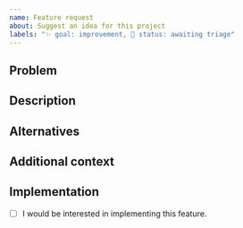 ```yaml
---
name: Feature request
about: Suggest an idea for this project
labels: "✨ goal: improvement, 🚦 status: awaiting triage"
---
```


## Problem
<!-- Describe a problem solved by this feature; or delete the section entirely. -->

## Description
<!-- Describe the feature and how it solves the problem. -->

## Alternatives
<!-- Describe any alternative solutions or features you have considered. How is this feature better? -->

## Additional context
<!-- Add any other context about the feature here; or delete the section entirely. -->

## Implementation
<!-- Replace the [ ] with [x] to check the box. -->
- [ ] I would be interested in implementing this feature.
